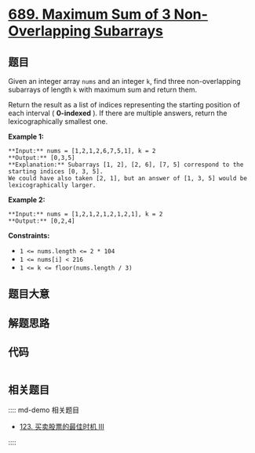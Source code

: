 # [689. Maximum Sum of 3 Non-Overlapping Subarrays](https://leetcode.com/problems/maximum-sum-of-3-non-overlapping-subarrays)

## 题目

Given an integer array `nums` and an integer `k`, find three non-overlapping
subarrays of length `k` with maximum sum and return them.

Return the result as a list of indices representing the starting position of
each interval ( **0-indexed** ). If there are multiple answers, return the
lexicographically smallest one.



**Example 1:**

    
    
    **Input:** nums = [1,2,1,2,6,7,5,1], k = 2
    **Output:** [0,3,5]
    **Explanation:** Subarrays [1, 2], [2, 6], [7, 5] correspond to the starting indices [0, 3, 5].
    We could have also taken [2, 1], but an answer of [1, 3, 5] would be lexicographically larger.
    

**Example 2:**

    
    
    **Input:** nums = [1,2,1,2,1,2,1,2,1], k = 2
    **Output:** [0,2,4]
    



**Constraints:**

  * `1 <= nums.length <= 2 * 104`
  * `1 <= nums[i] < 216`
  * `1 <= k <= floor(nums.length / 3)`


## 题目大意

## 解题思路

## 代码

```javascript

```

## 相关题目

:::: md-demo 相关题目
- [123. 买卖股票的最佳时机 III](https://leetcode.com/problems/best-time-to-buy-and-sell-stock-iii)

::::
